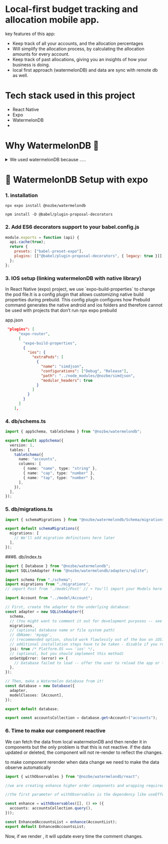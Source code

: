# Local-first budget tracking and allocation mobile app.

key features of this app:

- Keep track of all your accounts, and the allocation percentages
- Will simplify the allocation process, by calculating the allocation amounts for every account.
- Keep track of past allocations, giving you an insights of how your business is doing.
- local first approach (watermelonDB) and data are sync with remote db as well.

# Tech stack used in this project

- React Native
- Expo
- WatermelonDB
-

# Why WatermelonDB 🍉

<details>
  <summary>We used watermelonDB because .....</summary>
 <br/> <p>WatermelonDB is a new way of dealing with user data in React Native and React web apps.</p>
  <p>It's optimized for building complex applications in React Native, and the number one goal is real-wordl performance. In simple words, your app must launch fast.</p>
  <p>For simple apps, using Redux or MobX with a persistence adapter is the easiest way to go. but when you start scaling to thousands or tens of thousands of database records, your app will now be slow to launch . Loading a full database into javascript is expensive!. </p>
  <p>Watermelon fixes it by being lazy. Nothing is loaded until it's requested. And since all querying is performed directly on the rock-solid SQLite database on a seperate native thread, most queries resolve in an instant.</p>
  <p>But unlike using SQLite directly, Watermeon is fully observable. So whenever you change a record, all UI that depends on it will automatically re-render.</p>
</details>

# 🍉 WatermelonDB Setup with expo

### 1. installation

```shell
npx expo install @nozbe/watermelondb

npm install -D @babel/plugin-proposal-decorators
```

### 2. Add ES6 decorators support to your babel.config.js

```javascript
module.exports = function (api) {
  api.cache(true);
  return {
    presets: ["babel-preset-expo"],
    plugins: [["@babel/plugin-proposal-decorators", { legacy: true }]],
  };
};
```

### 3. IOS setup (linking watermelonDB with native library)

<p>In React Native (expo) project, we use `expo-build-properties` to change the pod file.It is a config plugin that allows customizing native build properties during prebuild. This config plugin configures how Prebuild command generates the native android and ios folders and therefore cannot be used with projects that don’t run npx expo prebuild </p>
app.json

```json
 "plugins": [
      "expo-router",
      [
        "expo-build-properties",
        {
          "ios": {
            "extraPods": [
              {
                "name": "simdjson",
                "configurations": ["Debug", "Release"],
                "path": "../node_modules/@nozbe/simdjson",
                "modular_headers": true
              }
            ]
          }
        }
      ]
    ],
```

### 4. db/schems.ts

```typescript
import { appSchema, tableSchema } from "@nozbe/watermelondb";

export default appSchema({
  version: 1,
  tables: [
    tableSchema({
      name: "accounts",
      columns: [
        { name: "name", type: "string" },
        { name: "cap", type: "number" },
        { name: "tap", type: "number" },
      ],
    }),
  ],
});
```

### 5. db/migrations.ts

```typescript
import { schemaMigrations } from "@nozbe/watermelondb/Schema/migrations";

export default schemaMigrations({
  migrations: [
    // We'll add migration definitions here later
  ],
});
```

###6. db/index.ts

```typescript
import { Database } from "@nozbe/watermelondb";
import SQLiteAdapter from "@nozbe/watermelondb/adapters/sqlite";

import schema from "./schema";
import migrations from "./migrations";
// import Post from './model/Post' // ⬅️ You'll import your Models here

import Account from "../model/Account";

// First, create the adapter to the underlying database:
const adapter = new SQLiteAdapter({
  schema,
  // (You might want to comment it out for development purposes -- see Migrations documentation)
  migrations,
  // (optional database name or file system path)
  // dbName: 'myapp',
  // (recommended option, should work flawlessly out of the box on iOS. On Android,
  // additional installation steps have to be taken - disable if you run into issues...)
  jsi: true /* Platform.OS === 'ios' */,
  // (optional, but you should implement this method)
  onSetUpError: (error) => {
    // Database failed to load -- offer the user to reload the app or log out
  },
});

// Then, make a Watermelon database from it!
const database = new Database({
  adapter,
  modelClasses: [Account],
});

export default database;

export const accountsCollection = database.get<Account>("accounts");
```

### 6. Time to make our component reactive

<p>We can fetch the data from local watermelonDB and then render it in components but the only problem is that this is not reactive. if the data updated or deleted, the component will not re-render to reflect the changes.</p> <p>to make component rerender when data change we need to make the data observe automatically</p>

```typescript
import { withObservables } from "@nozbe/watermelondb/react";

//we are creating enhance higher order components and wrapping required component by this HOC.

//the first parameter of withObservables is the dependency like useEffect and second is callback function that received the props that the children component is receiving. our AccountList component is receiving accounts props so we are providing that props  through callback function. this HOC is quering accounts and rerendering components if value changes.

const enhance = withObservables([], () => ({
  accounts: accountsCollection.query(),
}));

const EnhancedAccountsList = enhance(AccountList);
export default EnhancedAccountsList;
```

Now, if we render <EnhancedAccountsList />, it will update every time the comment changes.
